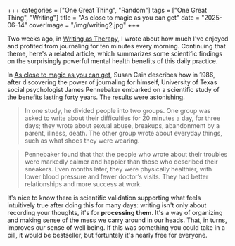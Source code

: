 +++
categories = ["One Great Thing", "Random"]
tags = ["One Great Thing", "Writing"]
title = "As close to magic as you can get"
date = "2025-06-14"
coverImage = "/img/writing2.jpg"
+++

Two weeks ago, in <a target="_blank" href="https://mco.dev/writing-as-therapy/">Writing as Therapy</a>, I wrote about how much I've enjoyed and profited from journaling for ten minutes every morning. Continuing that theme, here's a related article, which summarizes some scientific findings on the surprisingly powerful mental health benefits of this daily practice.

<!--more-->

In <a target="_blank" href="https://thequietlife.net/p/as-close-to-magic-as-you-can-get">As close to magic as you can get</a>, Susan Cain describes how in 1986, after discovering the power of journaling for himself, University of Texas social psychologist James Pennebaker embarked on a scientific study of the benefits lasting forty years. The results were astonishing.

> In one study, he divided people into two groups. One group was asked to write about their difficulties for 20 minutes a day, for three days; they wrote about sexual abuse, breakups, abandonment by a parent, illness, death. The other group wrote about everyday things, such as what shoes they were wearing.

> Pennebaker found that that the people who wrote about their troubles were markedly calmer and happier than those who described their sneakers. Even months later, they were physically healthier, with lower blood pressure and fewer doctor’s visits. They had better relationships and more success at work.

It's nice to know there is scientific validation supporting what feels intuitively true after doing this for many days: writing isn't only about recording your thoughts, it's for **processing them**. It's a way of organizing and making sense of the mess we carry around in our heads. That, in turns, improves our sense of well being. If this was something you could take in a pill, it would be bestseller, but fortuntely it's nearly free for everyone.
